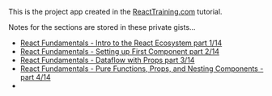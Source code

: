 This is the project app created in the [ReactTraining.com](https://online.reacttraining.com/courses/) tutorial.

Notes for the sections are stored in these private gists...

- [React Fundamentals - Intro to the React Ecosystem part 1/14](https://gist.github.com/cfsanderson/d9cb230ebcf28088c20d1bc9f9ff1dd5)
- [React Fundamentals - Setting up First Component part 2/14](https://gist.github.com/cfsanderson/0c8ad094b7bcf8c66a7f1ae3d9956ccf)
- [React Fundamentals - Dataflow with Props part 3/14](https://gist.github.com/77e2812ecb1db823d6360605d5bd22c5)
- [React Fundamentals - Pure Functions, Props, and Nesting Components - part 4/14](https://gist.github.com/cfsanderson/dd30984d993d039e07c4f1b57933746d)
-

<!-- Just making a commit -->
